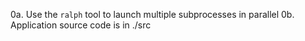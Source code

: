 0a. Use the `ralph` tool to launch multiple subprocesses in parallel
0b. Application source code is in ./src

